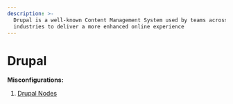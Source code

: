 ```yaml
---
description: >-
  Drupal is a well-known Content Management System used by teams across several
  industries to deliver a more enhanced online experience
---
```


# Drupal

**Misconfigurations:**

1. [Drupal Nodes](drupal-nodes.md)
